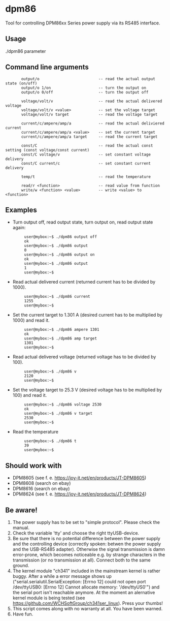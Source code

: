 # dpm86

Tool for controlling DPM86xx Series power supply via its RS485 interface.

## Usage
 
 ./dpm86 parameter

## Command line arguments
 
           output/o                          -- read the actual output state (on/off)
           output/o 1/on                     -- turn the output on
           output/o 0/off                    -- turn the output off

           voltage/volt/v                    -- read the actual delivered voltage
           voltage/volt/v <value>            -- set the voltage target
           voltage/volt/v target             -- read the voltage target

           current/c/ampere/amp/a            -- read the actual deliviered current
           current/c/ampere/amp/a <value>    -- set the current target
           current/c/ampere/amp/a target     -- read the current target

           const/C                           -- read the actual const setting (const voltage/const current)
           const/C voltage/v                 -- set constant voltage delivery
           const/C current/c                 -- set constant current delivery

           temp/t                            -- read the temperature

           read/r <function>                 -- read value from function
           write/w <function> <value>        -- write <value> to <function>

## Examples


- Turn output off, read output state, turn output on, read output state again:

           user@mybox:~$ ./dpm86 output off
           ok
           user@mybox:~$ ./dpm86 output
           0
           user@mybox:~$ ./dpm86 output on
           ok
           user@mybox:~$ ./dpm86 output
           1
           user@mybox:~$ 
           
- Read actual delivered current (returned current has to be divided by 1000).

           user@mybox:~$ ./dpm86 current
           1255
           user@mybox:~$ 

- Set the current target to 1.301 A (desired current has to be multiplied by 1000) and read it.

           user@mybox:~$ ./dpm86 ampere 1301
           ok
           user@mybox:~$ ./dpm86 amp target
           1301
           user@mybox:~$ 

- Read actual delivered voltage (returned voltage has to be divided by 100).

           user@mybox:~$ ./dpm86 v
           2120
           user@mybox:~$ 

- Set the voltage target to 25.3 V (desired voltage has to be multiplied by 100) and read it.

           user@mybox:~$ ./dpm86 voltage 2530
           ok
           user@mybox:~$ ./dpm86 v target
           2530
           user@mybox:~$ 

- Read the temperature

           user@mybox:~$ ./dpm86 t
           39
           user@mybox:~$ 
 
## Should work with

- DPM8605 (see f. e. https://joy-it.net/en/products/JT-DPM8605)
- DPM8608 (search on ebay)
- DPM8616 (search on ebay)
- DPM8624 (see f. e. https://joy-it.net/en/products/JT-DPM8624)

## Be aware!

1. The power supply has to be set to "simple protocol". Please check the manual.
2. Check the variable 'tty' and choose the right ttyUSB-device.
3. Be sure that there is no potential difference between the power supply and the controlling device (correctly spoken: betwen the power supply and the USB-RS485 adapter). Otherwise the signal transmission is damn error-prone, which becomes noticeable e.g. by strange characters in the transmission (or no transmission at all). Connect both to the same ground.
4. The kernel module "ch341" included in the mainstream kernel is rather buggy. After a while a error message shows up ("serial.serialutil.SerialException: [Errno 12] could not open port /dev/ttyUSB0: [Errno 12] Cannot allocate memory: '/dev/ttyUS0'") and the serial port isn't reachable anymore. At the moment an alernative kernel module is being tested (see https://github.com/WCHSoftGroup/ch341ser_linux). Press your thumbs!
5. This script comes along with no warranty at all. You have been warned.
6. Have fun.
